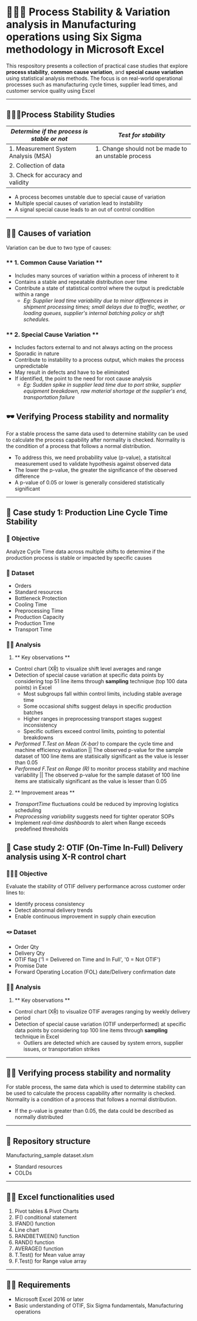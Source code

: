  # 🤸🏼‍♂️ Process Stability & Variation analysis in Manufacturing operations using Six Sigma methodology in Microsoft Excel
 This respository presents a collection of practical case studies that explore **process stability**, **common cause variation**, and **special cause variation** using statistical analysis methods. The focus is on real-world operational processes such as manufacturing cycle times, supplier lead times, and customer service quality using Excel

---

## 🧑🏽‍🎤Process Stability Studies
| *Determine if the process is stable or not* | *Test for stability* |
| ------------------------------------------  |  ------------------  |
| 1. Measurement System Analysis (MSA)        | 1. Change should not be made to an unstable process|
| 2. Collection of data                       |                      |
| 3. Check for accuracy and validity          |                      |

- A process becomes unstable due to special cause of variation
- Multiple special causes of variation lead to instability
- A signal special cause leads to an out of control condition
---

## 🚣🏽 Causes of variation
Variation can be due to two type of causes:
### ** 1. Common Cause Variation **
- Includes many sources of variation within a process of inherent to it
- Contains a stable and repeatable distribution over time
- Contribute a state of statistical control where the output is predictable within a range
  - *Eg: Supplier lead time variability due to minor differences in shipment processing times; small delays due to traffic, weather, or loading queues, supplier's internal batching policy or shift schedules.*

### ** 2. Special Cause Variation **
- Includes factors external to and not always acting on the process
- Sporadic in nature
- Contribute to instability to a process output, which makes the process unpredictable
- May result in defects and have to be eliminated
- If identified, the point to the need for root cause analysis
   - *Eg: Sudden spike in supplier lead time due to port strike, supplier equipment breakdown, raw material shortage at the supplier's end, transportation failure*
 
## 🕶 Verifying Process stability and normality
For a stable process the same data used to determine stability can be used to calculate the process capability after normality is checked. Normality is the condition of a process that follows a normal distribution. 
- To address this, we need probability value (p-value), a statisitcal measurement used to validate hypothesis against observed data
- The lower the p-value, the greater the significance of the observed difference
- A p-value of 0.05 or lower is generally considered statistically significant
---

## 🦞 Case study 1: Production Line Cycle Time Stability

### 🏑 Objective
Analyze Cycle Time data across multiple shifts to determine if the production process is stable or impacted by specific causes 

### 🎲 Dataset
- Orders
- Standard resources
- Bottleneck Protection
- Cooling Time
- Preprocessing Time
- Production Capacity
- Production Time
- Transport Time

### 🧗‍♀️ Analysis
1. ** Key observations ** 
- Control chart (XṜ) to visualize shift level averages and range
- Detection of special cause variation at specific data points by considering top 51 line items through **sampling** technique (top 100 data points) in Excel
  - Most subgroups fall within control limits, including stable average time
  - Some occasional shifts suggest delays in specific production batches
  - Higher ranges in preprocessing transport stages suggest inconsistency
  - Specific outliers exceed control limits, pointing to potential breakdowns
 - *Performed T.Test on Mean (X-bar)* to compare the cycle time and machine efficiency evaluation || The observed p-value for the sample dataset of 100 line items are statisically significant as the value is lesser than 0.05
 - *Performed F.Test on Range (R)* to monitor process stability and machine variability || The observed p-value for the sample dataset of 100 line items are statisically significant as the value is lesser than 0.05
  
2. ** Improvement areas **
- *TransportTime* fluctuations could be reduced by improving logistics scheduling
- *Preprocessing variability* suggests need for tighter operator SOPs
- Implement *real-time dashboards* to alert when Range exceeds predefined thresholds

## 🧌 Case study 2: OTIF (On-Time In-Full) Delivery analysis using X-R control chart

### 🏃‍♂️‍➡️ Objective
Evaluate the stability of OTIF delivery performance across customer order lines to:
- Identify process consistency
- Detect abnormal delivery trends
- Enable continuous improvement in supply chain execution

### 🪢 Dataset
- Order Qty
- Delivery Qty
- OTIF flag ('1 = Delivered on Time and In Full', '0 = Not OTIF')
- Promise Date
- Forward Operating Location (FOL) date/Delivery confirmation date

### 🏌🏻 Analysis
1. ** Key observations **
- Control chart (XṜ) to visualize OTIF averages ranging by weekly delivery period
- Detection of special cause variation (OTIF underperformed) at specific data points by considering top 100 line items through **sampling** technique in Excel
   - Outliers are detected which are caused by system errors, supplier issues, or transportation strikes

 ---

## 🧑‍🏫 Verifying process stability and normality
For stable process, the same data which is used to determine stability can be used to calculate the process capability after normality is checked. Normality is a condition of a process that follows a normal distribution.
- If the p-value is greater than 0.05, the data could be described as normally distributed

---

## 🧳 Repository structure
Manufacturing_sample dataset.xlsm
  - Standard resources
  - COLDs

---

## 🤌🏻 Excel functionalities used
1. Pivot tables & Pivot Charts
2. IF() conditional statement
3. IFAND() function
4. Line chart
5. RANDBETWEEN() function
6. RAND() function
7. AVERAGE() function
8. T.Test() for Mean value array
9. F.Test() for Range value array

---

## 🏋🏻 Requirements
- Microsoft Excel 2016 or later
- Basic understanding of OTIF, Six Sigma fundamentals, Manufacturing operations
